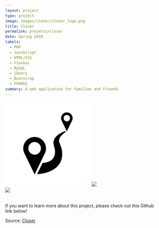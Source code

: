 ```yaml
---
layout: project
type: project
image: images/closer/closer_logo.png
title: Closer
permalink: projects/closer
date: Spring 2019
labels:
  - PHP
  - JavaScript
  - HTML/CSS
  - Flexbox
  - MySQL
  - jQuery
  - Bootstrap
  - FFMPEG
summary: A web application for families and friends 
---
```

<img class class="ui medium right floated rounded image" src="../images/closer/closer_logo.png">

<img src="../images/closer_logo.png">


<br>
<img class class="ui medium left floated rounded image" src="../images/closer/closer_logo.jpg">
<br>
<br>

If you want to learn more about this project, please check out this Github link below!

Source: <a href="https://github.com/fpang0502/Closer"><i class="large github icon"></i>Closer</a>
